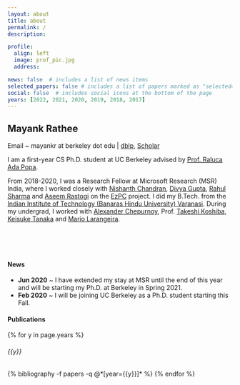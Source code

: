 ```yaml
---
layout: about
title: about
permalink: /
description: 

profile:
  align: left
  image: prof_pic.jpg
  address:

news: false  # includes a list of news items
selected_papers: false # includes a list of papers marked as "selected={true}"
social: false  # includes social icons at the bottom of the page
years: [2022, 2021, 2020, 2019, 2018, 2017]
---
```


<h2>
Mayank Rathee
</h2>

Email ~ mayankr at berkeley dot edu | 
<a href="https://dblp.org/pid/33/2105-2.html">dblp</a>, <a href="https://scholar.google.com/citations?user=8wUzHzwAAAAJ&hl=en">Scholar</a>
<!--Write your biography here. Tell the world about yourself. Link to your favorite [subreddit](http://reddit.com){:target="\_blank"}. You can put a picture in, too. The code is already in, just name your picture `prof_pic.jpg` and put it in the `img/` folder.-->

<!--Put your address / P.O. box / other info right below your picture. You can also disable any these elements by editing `profile` property of the YAML header of your `_pages/about.md`. Edit `_bibliography/papers.bib` and Jekyll will render your [publications page](/al-folio/publications/) automatically.-->

<!--Link to your social media connections, too. This theme is set up to use [Font Awesome icons](http://fortawesome.github.io/Font-Awesome/){:target="\_blank"} and [Academicons](https://jpswalsh.github.io/academicons/){:target="\_blank"}, like the ones below. Add your Facebook, Twitter, LinkedIn, Google Scholar, or just disable all of them.-->
I am a first-year CS Ph.D. student at UC Berkeley advised by <a href="https://people.eecs.berkeley.edu/~raluca/">Prof. Raluca Ada Popa</a>.

From 2018-2020, I was a Research Fellow at Microsoft Research (MSR) India, where I worked closely with <a href="https://www.microsoft.com/en-us/research/people/nichandr/">Nishanth Chandran</a>, <a href="https://www.microsoft.com/en-us/research/people/digup/">Divya Gupta</a>, <a href="https://www.microsoft.com/en-us/research/people/rahsha/">Rahul Sharma</a> and <a href="https://www.microsoft.com/en-us/research/people/aseemr/">Aseem Rastogi</a> on the <a href="https://www.microsoft.com/en-us/research/project/ezpc-easy-secure-multi-party-computation/">EzPC</a> project.
I did my B.Tech. from the <a href="https://www.iitbhu.ac.in/">Indian Institute of Technology (Banaras Hindu University) Varanasi</a>. During my undergrad, I worked with <a href="http://chepurnoy.org/">Alexander Chepurnoy</a>, Prof. <a href="http://www.f.waseda.jp/tkoshiba/">Takeshi Koshiba</a>, <a href="http://t2r2.star.titech.ac.jp/cgi-bin/researcherinfo.cgi?lv=en&q_researcher_content_number=CTT100381367">Keisuke Tanaka</a> and <a href="https://iohk.io/en/team/mario-larangeira">Mario Larangeira</a>.


<br>
<br>
<br>


<div class="news">
  <h4>News</h4>
    <ul>
        <li><b>Jun 2020</b> ~ I have extended my stay at MSR until the end of this year and will be starting my Ph.D. at Berkeley in Spring 2021.</li>
        <li><b>Feb 2020</b> ~ I will be joining UC Berkeley as a Ph.D. student starting this Fall.</li>
    </ul>
</div>
<div class="publications">
  <h4>Publications</h4>
    {% for y in page.years %}
      <h6 class="year">{{y}}</h6>
      {% bibliography -f papers -q @*[year={{y}}]* %}
    {% endfor %}
</div>

